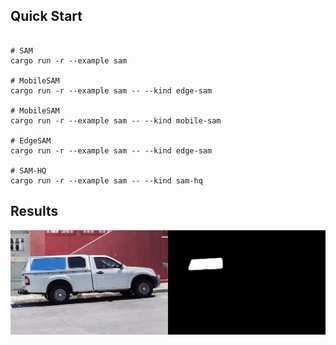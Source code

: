 ## Quick Start

```Shell

# SAM
cargo run -r --example sam

# MobileSAM
cargo run -r --example sam -- --kind edge-sam

# MobileSAM
cargo run -r --example sam -- --kind mobile-sam

# EdgeSAM
cargo run -r --example sam -- --kind edge-sam

# SAM-HQ
cargo run -r --example sam -- --kind sam-hq
```


## Results

![](./demo.png)
